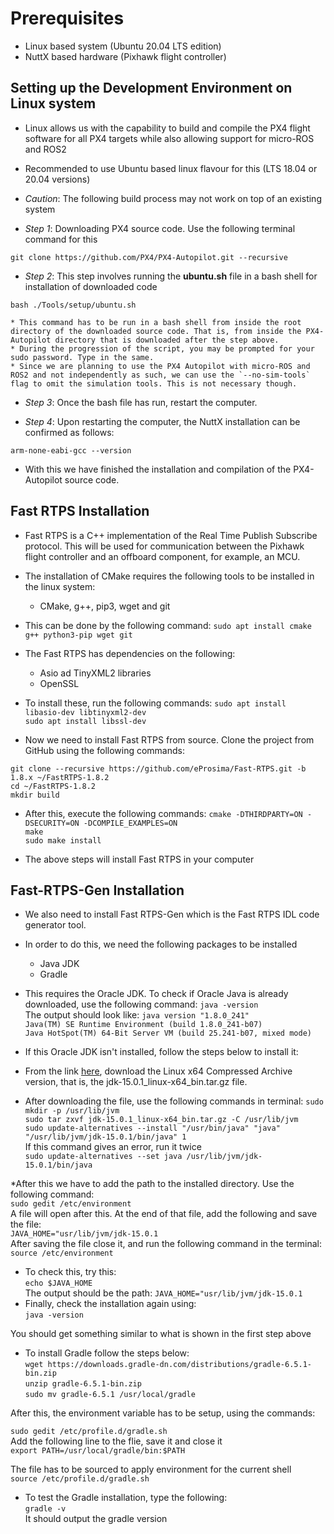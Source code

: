 # Prerequisites

* Linux based system (Ubuntu 20.04 LTS edition)
* NuttX based hardware (Pixhawk flight controller)

## Setting up the Development Environment on Linux system

* Linux allows us with the capability to build and compile the PX4 flight software for all PX4 targets while also allowing support for micro-ROS and ROS2
* Recommended to use Ubuntu based linux flavour for this (LTS 18.04 or 20.04 versions)

* _Caution_: The following build process may not work on top of an existing system

* _Step 1_: Downloading PX4 source code. Use the following terminal command for this

`git clone https://github.com/PX4/PX4-Autopilot.git --recursive`

* _Step 2_: This step involves running the **ubuntu.sh** file in a bash shell for installation of downloaded code

`bash ./Tools/setup/ubuntu.sh`

    * This command has to be run in a bash shell from inside the root directory of the downloaded source code. That is, from inside the PX4-Autopilot directory that is downloaded after the step above. 
    * During the progression of the script, you may be prompted for your sudo password. Type in the same.
    * Since we are planning to use the PX4 Autopilot with micro-ROS and ROS2 and not independently as such, we can use the `--no-sim-tools` flag to omit the simulation tools. This is not necessary though.

* _Step 3_: Once the bash file has run, restart the computer.

* _Step 4_: Upon restarting the computer, the NuttX installation can be confirmed as follows:

`arm-none-eabi-gcc --version` 

* With this we have finished the installation and compilation of the PX4-Autopilot source code. 

## Fast RTPS Installation

* Fast RTPS is a C++ implementation of the Real Time Publish Subscribe protocol. This will be used for communication between the Pixhawk flight controller and an offboard component, for example, an MCU.

* The installation of CMake requires the following tools to be installed in the linux system:
    * CMake, g++, pip3, wget and git
* This can be done by the following command:
`sudo apt install cmake g++ python3-pip wget git`

* The Fast RTPS has dependencies on the following: 
    * Asio ad TinyXML2 libraries
    * OpenSSL
* To install these, run the following commands:
`sudo apt install libasio-dev libtinyxml2-dev`\
`sudo apt install libssl-dev`

* Now we need to install Fast RTPS from source. Clone the project from GitHub using the following commands:

`git clone --recursive https://github.com/eProsima/Fast-RTPS.git -b 1.8.x ~/FastRTPS-1.8.2`  
`cd ~/FastRTPS-1.8.2`  
`mkdir build`    

* After this, execute the following commands: 
`cmake -DTHIRDPARTY=ON -DSECURITY=ON -DCOMPILE_EXAMPLES=ON`  
`make`  
`sudo make install`  

* The above steps will install Fast RTPS in your computer

## Fast-RTPS-Gen Installation

* We also need to install Fast RTPS-Gen which is the Fast RTPS IDL code generator tool. 

* In order to do this, we need the following packages to be installed
    * Java JDK
    * Gradle

* This requires the Oracle JDK. To check if Oracle Java is already downloaded, use the following command:
`java -version`   
The output should look like:
`java version "1.8.0_241"`  
`Java(TM) SE Runtime Environment (build 1.8.0_241-b07)`  
`Java HotSpot(TM) 64-Bit Server VM (build 25.241-b07, mixed mode)`  

* If this Oracle JDK isn't installed, follow the steps below to install it:

* From the link [here](https://www.oracle.com/java/technologies/javase-jdk15-downloads.html), download the Linux x64 Compressed Archive version, that is, the jdk-15.0.1_linux-x64_bin.tar.gz file.

* After downloading the file, use the following commands in terminal:
`sudo mkdir -p /usr/lib/jvm`  
`sudo tar zxvf jdk-15.0.1_linux-x64_bin.tar.gz -C /usr/lib/jvm`  
`sudo update-alternatives --install "/usr/bin/java" "java" "/usr/lib/jvm/jdk-15.0.1/bin/java" 1`  
If this command gives an error, run it twice  
`sudo update-alternatives --set java /usr/lib/jvm/jdk-15.0.1/bin/java`  

*After this we have to add the path to the installed directory. Use the following command:  
`sudo gedit /etc/environment`  
A file will open after this. At the end of that file, add the following and save the file:  
`JAVA_HOME="usr/lib/jvm/jdk-15.0.1`  
After saving the file close it, and run the following command in the terminal:  
`source /etc/environment`  
* To check this, try this:  
`echo $JAVA_HOME`  
The output should be the path: `JAVA_HOME="usr/lib/jvm/jdk-15.0.1`  
* Finally, check the installation again using:  
`java -version`  

You should get something similar to what is shown in the first step above

* To install Gradle follow the steps below:  
`wget https://downloads.gradle-dn.com/distributions/gradle-6.5.1-bin.zip`  
`unzip gradle-6.5.1-bin.zip`  
`sudo mv gradle-6.5.1 /usr/local/gradle`  

After this, the environment variable has to be setup, using the commands:  

`sudo gedit /etc/profile.d/gradle.sh`  
Add the following line to the flie, save it and close it  
`export PATH=/usr/local/gradle/bin:$PATH`  

The file has to be sourced to apply environment for the current shell  
`source /etc/profile.d/gradle.sh`  

* To test the Gradle installation, type the following:  
`gradle -v`  
It should output the gradle version  












